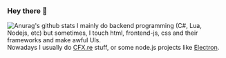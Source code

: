 ### Hey there 👋
![Anurag's github stats](https://github-readme-stats.vercel.app/api?username=ledandris&show_icons=true&title_color=d35400&text_color=d35400)
I mainly do backend programming (C#, Lua, Nodejs, etc) but sometimes, I touch html, frontend-js, css and their frameworks and make awful UIs. <br>
Nowadays I usually do [CFX.re](https://github.com/citizenfx) stuff, or some node.js projects like [Electron](https://github.com/electron/electron). <br>

